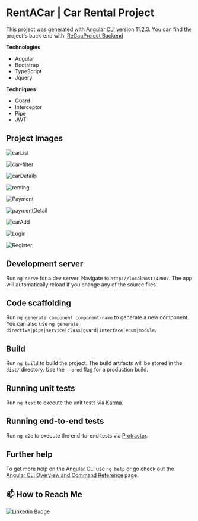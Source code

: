 # RentACar | Car Rental Project

This project was generated with [Angular CLI](https://github.com/angular/angular-cli) version 11.2.3. You can find the project's back-end with: [ReCapProject Backend](https://github.com/seymadonmez/ReCapProject)

**Technologies**
- Angular
- Bootstrap
- TypeScript
- Jquery

**Techniques**
- Guard
- Interceptor
- Pipe
- JWT

## Project Images
![carList](https://user-images.githubusercontent.com/77541232/115170244-d3aa7880-a0c8-11eb-88da-b5c6f0a356a6.JPG)
<br/>

![car-filter](https://user-images.githubusercontent.com/77541232/115167816-7e1e9d80-a0c1-11eb-95cc-21acc6fc4316.JPG)
<br/>

![carDetails](https://user-images.githubusercontent.com/77541232/115167830-8a0a5f80-a0c1-11eb-91fa-8308ceb1d2cc.JPG)
<br/>

![renting](https://user-images.githubusercontent.com/77541232/115167906-d5247280-a0c1-11eb-9cee-0297d4a3a213.JPG)
<br/>

![Payment](https://user-images.githubusercontent.com/77541232/115168038-4cf29d00-a0c2-11eb-99b6-d1c0ba1f1d95.JPG)
<br/>

![paymentDetail](https://user-images.githubusercontent.com/77541232/115168056-5d0a7c80-a0c2-11eb-85a5-202cf5d6f069.JPG)
<br/>

![carAdd](https://user-images.githubusercontent.com/77541232/115168161-a5299f00-a0c2-11eb-8922-8323181ba6fe.JPG)
<br/>

![Login](https://user-images.githubusercontent.com/77541232/115169877-f0927c00-a0c7-11eb-881d-cecc66c46d1d.JPG)
<br/>

![Register](https://user-images.githubusercontent.com/77541232/115169995-3c452580-a0c8-11eb-8920-f22fd0a16399.JPG)
<br/>

## Development server

Run `ng serve` for a dev server. Navigate to `http://localhost:4200/`. The app will automatically reload if you change any of the source files.

## Code scaffolding

Run `ng generate component component-name` to generate a new component. You can also use `ng generate directive|pipe|service|class|guard|interface|enum|module`.

## Build

Run `ng build` to build the project. The build artifacts will be stored in the `dist/` directory. Use the `--prod` flag for a production build.

## Running unit tests

Run `ng test` to execute the unit tests via [Karma](https://karma-runner.github.io).

## Running end-to-end tests

Run `ng e2e` to execute the end-to-end tests via [Protractor](http://www.protractortest.org/).

## Further help

To get more help on the Angular CLI use `ng help` or go check out the [Angular CLI Overview and Command Reference](https://angular.io/cli) page.

## 📫 How to Reach Me

[![Linkedin Badge](https://img.shields.io/badge/seymadonmez-follow%20on%20linkedin-blue?style=for-the-badge&logo=linkedin)](https://www.linkedin.com/in/seymadonmezz/)

